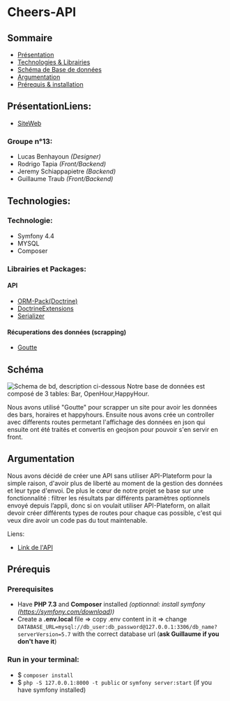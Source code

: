 # Cheers-API

## Sommaire
* [Présentation](#présentation)
* [Technologies & Librairies](#technologies)
* [Schéma de Base de données](#schéma)
* [Argumentation](#argumentation)
* [Prérequis & installation](#prérequis)

## PrésentationLiens:
* [SiteWeb](https://cheers-app.netlify.com/)

### Groupe n°13:
* Lucas Benhayoun *(Designer)*
* Rodrigo Tapia *(Front/Backend)*
* Jeremy Schiappapietre *(Backend)*
* Guillaume Traub *(Front/Backend)*

## Technologies:
### Technologie: 
* Symfony 4.4
* MYSQL
* Composer

### Librairies et Packages:

#### API
* [ORM-Pack(Doctrine)](https://symfony.com/doc/current/doctrine.html#installing-doctrine)
* [DoctrineExtensions](https://github.com/beberlei/DoctrineExtensions)
* [Serializer](https://symfony.com/doc/current/components/serializer.html#installation)

#### Récuperations des données (scrapping)
* [Goutte](https://github.com/FriendsOfPHP/Goutte)


## Schéma
![Schema de bd, description ci-dessous](https://i.ibb.co/jHMDcT3/Untitled.png)
Notre base de données est composé de 3 tables: Bar, OpenHour,HappyHour.

Nous avons utilisé "Goutte" pour scrapper un site pour avoir les données des bars, horaires et happyhours. Ensuite nous avons crée un controller avec differents routes permetant l'affichage des données en json qui ensuite ont été traités et convertis en geojson pour pouvoir s'en servir en front.

## Argumentation
Nous avons décidé de créer une API sans utiliser API-Plateform pour la simple raison, d'avoir plus de liberté au moment de la gestion des données et leur type d'envoi. De plus le cœur de notre projet se base sur une fonctionnalité : filtrer les résultats par différents paramètres optionnels envoyé depuis l’appli, donc si on voulait utiliser API-Plateform, on allait devoir créer différents types de routes pour chaque cas possible, c'est qui veux dire avoir un code pas du tout maintenable.

Liens:
* [Link de l'API](http://cheeers-api.herokuapp.com/api/bars/)

## Prérequis

### Prerequisites
- Have **PHP 7.3** and **Composer** installed *(optionnal: install symfony (https://symfony.com/download))*
- Create a **.env.local** file => copy .env content in it => change ```DATABASE_URL=mysql://db_user:db_password@127.0.0.1:3306/db_name?serverVersion=5.7``` with the correct database url (**ask Guillaume if you don't have it**)

### Run in your terminal:
- $ ```composer install```
- $ ```php -S 127.0.0.1:8000 -t public``` 
or ```symfony server:start``` (if you have symfony installed)
